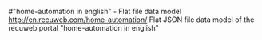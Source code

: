 #"home-automation in english" - Flat file data model
http://en.recuweb.com/home-automation/
Flat JSON file data model of the recuweb portal "home-automation in english"
